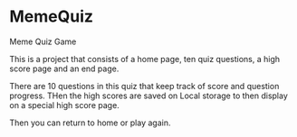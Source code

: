 # MemeQuiz
Meme Quiz Game

This is a project that consists of a home page, ten quiz questions, a high score page and an end page. 

There are 10 questions in this quiz that keep track of score and question progress. THen the high scores are saved on Local storage to then display on a special high score page. 

Then you can return to home or play again.

